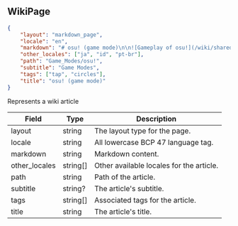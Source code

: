 ## WikiPage

```json
{
    "layout": "markdown_page",
    "locale": "en",
    "markdown": "# osu! (game mode)\n\n![Gameplay of osu!](/wiki/shared/Interface_osu.jpg \"osu! Interface\")\n\nMarkdownMarkdownTruncated",
    "other_locales": ["ja", "id", "pt-br"],
    "path": "Game_Modes/osu!",
    "subtitle": "Game Modes",
    "tags": ["tap", "circles"],
    "title": "osu! (game mode)"
}
```

Represents a wiki article

Field         | Type     | Description
------------- | -------- | -----------------------------------------------------
layout        | string   | The layout type for the page.
locale        | string   | All lowercase BCP 47 language tag.
markdown      | string   | Markdown content.
other_locales | string[] | Other available locales for the article.
path          | string   | Path of the article.
subtitle      | string?  | The article's subtitle.
tags          | string[] | Associated tags for the article.
title         | string   | The article's title.
